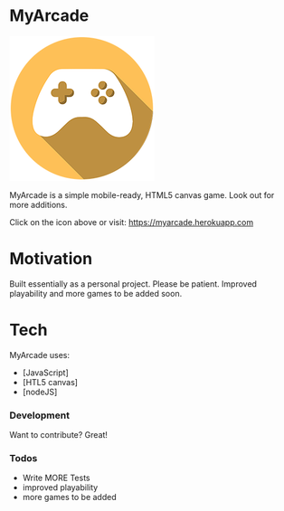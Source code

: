 # MyArcade

[![N|Solid](images/icon256.png)](https://myarcade.herokuapp.com)

MyArcade is a simple mobile-ready, HTML5 canvas game. Look out for more additions.

Click on the icon above or visit: https://myarcade.herokuapp.com

# Motivation

Built essentially as a personal project. Please be patient. Improved playability and more games to be added soon.

# Tech

MyArcade uses:

* [JavaScript]
* [HTL5 canvas]
* [nodeJS]

### Development

Want to contribute? Great!

### Todos

 - Write MORE Tests
 - improved playability
 - more games to be added
